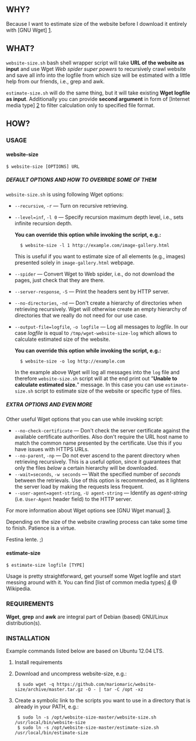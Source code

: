 ## WHY?

Because I want to estimate size of the website before I download it entirely with [GNU Wget] [1].

## WHAT?

`website-size.sh` bash shell wrapper script will take **URL of the website as input** and use Wget *Web spider super powers* to recursively crawl website and save all info into the logfile from which size will be estimated with a little help from our friends, i.e., grep and awk.

`estimate-size.sh` will do the same thing, but it will take existing **Wget logfile as input**. Additionally you can provide **second argument** in form of [Internet media type] [2] to filter calculation only to specified file format.

## HOW?

### USAGE

#### website-size

    $ website-size [OPTIONS] URL

##### DEFAULT OPTIONS AND HOW TO OVERRIDE SOME OF THEM

`website-size.sh` is using following Wget options:

- `--recursive`, `-r` — Turn on recursive retrieving.
- `--level=inf`, `-l 0` — Specify recursion maximum depth level, i.e., sets infinite recursion depth.

    **You can override this option while invoking the script, e.g.:**

        $ website-size -l 1 http://example.com/image-gallery.html

    This is useful if you want to estimate size of all elements (e.g., images) presented solely in `image-gallery.html` webpage.

- `--spider` — Convert Wget to Web spider, i.e., do not download the pages, just check that they are there.
- `--server-response`, `-S` — Print the headers sent by HTTP server.
- `--no-directories`, `-nd` — Don't create a hierarchy of directories when retrieving recursively. Wget will otherwise create an empty hierarchy of directories that we really do not need for our use case.
- `--output-file=logfile`, `-o logfile` — Log all messages to *logfile*. In our case *logfile* is equal to `/tmp/wget-website-size-log` which allows to calculate estimated size of the website.

    **You can override this option while invoking the script, e.g.:**

        $ website-size -o log http://example.com

    In the example above Wget will log all messages into the `log` file and therefore `website-size.sh` script will at the end print out "**Unable to calculate estimated size.**" message. In this case you can use `estimate-size.sh` script to estimate size of the website or specific type of files.

##### EXTRA OPTIONS AND EVEN MORE

Other useful Wget options that you can use while invoking script:
- `--no-check-certificate` — Don't check the server certificate against the available certificate authorities. Also don't require the URL host name to match the common name presented by the certificate. Use this if you have issues with HTTPS URLs. 
- `--no-parent`, `-np` — Do not ever ascend to the parent directory when retrieving recursively. This is a useful option, since it guarantees that only the files *below* a certain hierarchy will be downloaded.
- `--wait=seconds`, `-w seconds` — Wait the specified number of *seconds* between the retrievals. Use of this option is recommended, as it lightens the server load by making the requests less frequent. 
- `--user-agent=agent-string`, `-U agent-string` — Identify as *agent-string* (i.e. `User-Agent` header field) to the HTTP server.

For more information about Wget options see [GNU Wget manual] [3].

Depending on the size of the website crawling process can take some time to finish. Patience is a virtue.

Festina lente. ;)

#### estimate-size

    $ estimate-size logfile [TYPE]

Usage is pretty straightforward, get yourself some Wget logfile and start messing around with it. You can find [list of common media types] [4] @ Wikipedia.

### REQUIREMENTS

**Wget**, **grep** and **awk** are integral part of Debian (based) GNU/Linux distribution(s).

### INSTALLATION

Example commands listed below are based on Ubuntu 12.04 LTS.

1. Install requirements
2. Download and uncompress website-size, e.g.:

        $ sudo wget -q https://github.com/mariomaric/website-size/archive/master.tar.gz -O - | tar -C /opt -xz

3. Create a symbolic link to the scripts you want to use in a directory that is already in your PATH, e.g.:

        $ sudo ln -s /opt/website-size-master/website-size.sh /usr/local/bin/website-size
        $ sudo ln -s /opt/website-size-master/estimate-size.sh /usr/local/bin/estimate-size

[1]: https://github.com/mariomaric/download-website#readme
    "Download website - Wget wrapper script"
[2]: http://en.wikipedia.org/wiki/Internet_media_type
    "Internet media type @ Wikipedia"
[3]: http://www.gnu.org/software/wget/manual/wget.html
    "GNU Wget Manual"
[4]: http://en.wikipedia.org/wiki/Internet_media_type#List_of_common_media_types
    "List of common media types @ Wikipedia"
